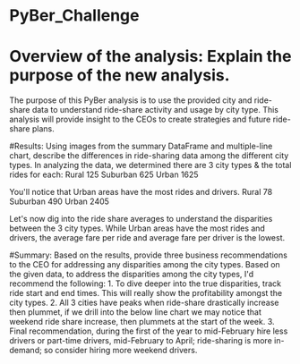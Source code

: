 # PyBer_Challenge
# Overview of the analysis: Explain the purpose of the new analysis.
The purpose of this PyBer analysis is to use the provided city and ride-share data to understand ride-share activity and usage by city type.  This analysis will provide insight to the CEOs to create strategies and future ride-share plans.

#Results: Using images from the summary DataFrame and multiple-line chart, describe the differences in ride-sharing data among the different city types.
In analyzing the data, we determined there are 3 city types & the total rides for each:
Rural        125
Suburban     625
Urban       1625

You'll notice that Urban areas have the most rides and drivers.
Rural         78
Suburban     490
Urban       2405

Let's now dig into the ride share averages to understand the disparities between the 3 city types.  While Urban areas have the most rides and drivers, the average fare per ride and average fare per driver is the lowest. 

#Summary: Based on the results, provide three business recommendations to the CEO for addressing any disparities among the city types.
Based on the given data, to address the disparities among the city types, I'd recommend the following:
    1. To dive deeper into the true disparities, track ride start and end times.  This will really show the profitability amongst the city types.
    2. All 3 cities have peaks when ride-share drastically increase then plummet, if we drill into the below line chart we may notice that weekend ride share increase, then plummets at the start of the week.
    3. Final recommendation, during the first of the year to mid-February hire less drivers or part-time drivers, mid-February to April; ride-sharing is more in-demand; so consider hiring more weekend drivers.  
